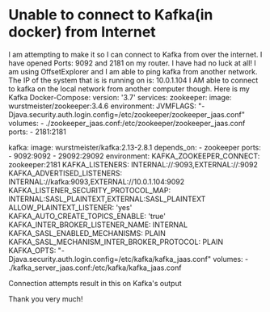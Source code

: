 
# Unable to connect to Kafka(in docker) from Internet

I am attempting to make it so I can connect to Kafka from over the internet. I have opened Ports: 9092 and 2181 on my router.
I have had no luck at all! I am using OffsetExplorer and I am able to ping kafka from another network. The IP of the system that is is running on is: 10.0.1.104
I AM able to connect to kafka on the local network from another computer though.
Here is my Kafka Docker-Compose:
version: '3.7'
services:
  zookeeper:
    image: wurstmeister/zookeeper:3.4.6
    environment:
      JVMFLAGS: "-Djava.security.auth.login.config=/etc/zookeeper/zookeeper_jaas.conf"
    volumes:
      - ./zookeeper_jaas.conf:/etc/zookeeper/zookeeper_jaas.conf
    ports:
     - 2181:2181
     
  kafka:
    image: wurstmeister/kafka:2.13-2.8.1
    depends_on:
      - zookeeper
    ports:
      - 9092:9092
      - 29092:29092
    environment:
      KAFKA_ZOOKEEPER_CONNECT: zookeeper:2181
      KAFKA_LISTENERS: INTERNAL://:9093,EXTERNAL://:9092
      KAFKA_ADVERTISED_LISTENERS: INTERNAL://kafka:9093,EXTERNAL://10.0.1.104:9092
      KAFKA_LISTENER_SECURITY_PROTOCOL_MAP: INTERNAL:SASL_PLAINTEXT,EXTERNAL:SASL_PLAINTEXT
      ALLOW_PLAINTEXT_LISTENER: 'yes'
      KAFKA_AUTO_CREATE_TOPICS_ENABLE: 'true'
      KAFKA_INTER_BROKER_LISTENER_NAME: INTERNAL
      KAFKA_SASL_ENABLED_MECHANISMS: PLAIN
      KAFKA_SASL_MECHANISM_INTER_BROKER_PROTOCOL: PLAIN
      KAFKA_OPTS: "-Djava.security.auth.login.config=/etc/kafka/kafka_jaas.conf"
    volumes:
      - ./kafka_server_jaas.conf:/etc/kafka/kafka_jaas.conf

Connection attempts result in this on Kafka's output

Thank you very much!

        